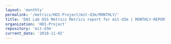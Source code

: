 ```yaml
---
layout: 'monthly'
permalink: '/metrics/HDI-Project/mit-d3m/MONTHLY/'
title: 'DAI Lab OSS Metrics Metrics report for mit-d3m | MONTHLY-REPORT-2018-11-02'
organization: 'HDI-Project'
repository: 'mit-d3m'
current_date: '2018-11-02'
---
```

